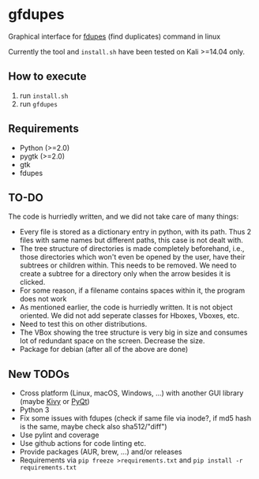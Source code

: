 # gfdupes

Graphical interface for
[fdupes](https://github.com/adrianlopezroche/fdupes) (find duplicates)
command in linux

Currently the tool and `install.sh` have been tested on Kali >=14.04
only.

## How to execute

1. run `install.sh`
2. run `gfdupes`

## Requirements

* Python (>=2.0)
* pygtk (>=2.0)
* gtk
* fdupes

## TO-DO

The code is hurriedly written, and we did not take care of many things:

* Every file is stored as a dictionary entry in python, with its path.
  Thus 2 files with same names but different paths, this case is not
  dealt with.
* The tree structure of directories is made completely beforehand, i.e.,
  those directories which won't even be opened by the user, have their
  subtrees or children within. This needs to be removed. We need to
  create a subtree for a directory only when the arrow besides it is
  clicked.
* For some reason, if a filename contains spaces within it, the program
  does not work
* As mentioned earlier, the code is hurriedly written. It is not object
  oriented. We did not add seperate classes for Hboxes, Vboxes, etc.
* Need to test this on other distributions.
* The VBox showing the tree structure is very big in size and consumes
  lot of redundant space on the screen. Decrease the size.
* Package for debian (after all of the above are done)

## New TODOs

* Cross platform (Linux, macOS, Windows, ...) with another GUI library
  (maybe [Kivy](https://kivy.org) or
  [PyQt](https://wiki.python.org/moin/PyQt))
* Python 3
* Fix some issues with fdupes (check if same file via inode?, if md5
  hash is the same, maybe check also sha512/"diff")
* Use pylint and coverage
* Use github actions for code linting etc.
* Provide packages (AUR, brew, ...) and/or releases
* Requirements via `pip freeze >requirements.txt` and `pip install -r
  requirements.txt`
